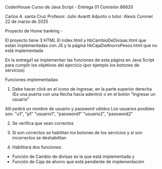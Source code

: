 CoderHouse 
Curso de Java Script  -  Entrega 01
Comisión 86620

Carlos A. santa Cruz
Profesor: Julio Avantt
Adjunto o tutor: Alexis Coronel
22 de marzo de 2025

Proyecto de Home banking - 

El proyecto tiene 3 HTML 
El index.html y hbCambioDeDivisas.html  que están implementadas con JS
y la página  hbCajaDeAhorroPesos.html  que no está implementada    

En la entrega1 se implementan las funciones de esta página
  en Java Script para cumplir los objetivos del ejercicio 
  (por ejemplo los botones de servicios)

Funciones implementadas:
1) Debe hacer click en el ícono de ingresar, en la parte superior derecha
    (Es una puerta con una flecha hacia adentro) 
    o en el botón "Ingresar un usuario"<br>

 Allí pedirá un nombre de usuario y password válidos
Los usuarios posibles son:
    "u1", "p1"
    "usuario1", "password1"
    "usuario2", "password2"

2) Se verifica que sean correctos<br>
3) Si son correctos se habilitan los botones de los servicios
 y si son incorrectos se deshabilitan

4) Habilitará dos funciones: 
 - Función de Cambio de divisas es la que está implementada y 
 - Función de Caja de ahorro que está pendiente de implementación
